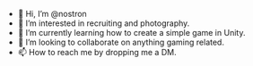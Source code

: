 - 👋 Hi, I’m @nostron
- 👀 I’m interested in recruiting and photography.
- 🌱 I’m currently learning how to create a simple game in Unity. 
- 💞️ I’m looking to collaborate on anything gaming related. 
- 📫 How to reach me by dropping me a DM. 
